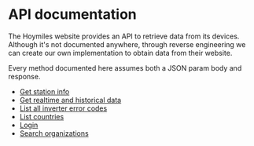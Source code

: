 # API documentation

The Hoymiles website provides an API to retrieve data from its devices. Although it's not documented anywhere, through reverse engineering we can create our own implementation to obtain data from their website.

Every method documented here assumes both a JSON param body and response.

- [Get station info](/hoymiles-api/api/getbyid)
- [Get realtime and historical data](/hoymiles-api/api/filedata)
- [List all inverter error codes](/hoymiles-api/api/viewallerrcode)
- [List countries](/hoymiles-api/api/getaddress)
- [Login](/hoymiles-api/api/login)
- [Search organizations](/hoymiles-api/api/searchorganizations)